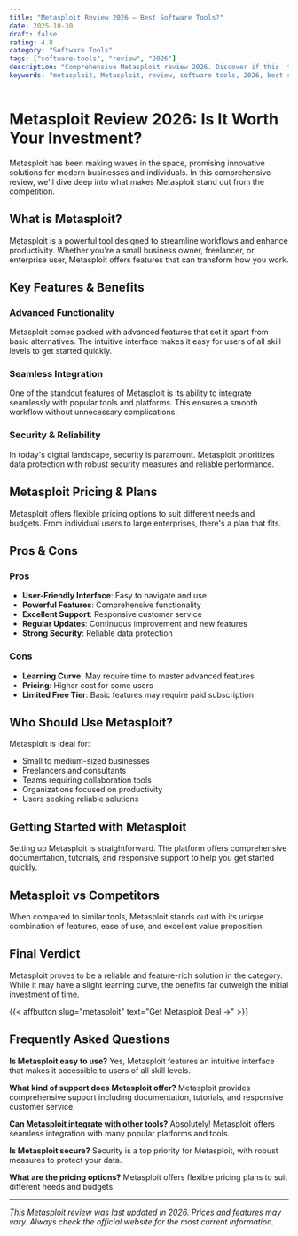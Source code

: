 ```yaml
---
title: "Metasploit Review 2026 – Best Software Tools?"
date: 2025-10-30
draft: false
rating: 4.8
category: "Software Tools"
tags: ["software-tools", "review", "2026"]
description: "Comprehensive Metasploit review 2026. Discover if this  tool is the best choice for your needs."
keywords: "metasploit, Metasploit, review, software tools, 2026, best software tools"
---
```


# Metasploit Review 2026: Is It Worth Your Investment?

Metasploit has been making waves in the  space, promising innovative solutions for modern businesses and individuals. In this comprehensive review, we'll dive deep into what makes Metasploit stand out from the competition.

## What is Metasploit?

Metasploit is a powerful  tool designed to streamline workflows and enhance productivity. Whether you're a small business owner, freelancer, or enterprise user, Metasploit offers features that can transform how you work.

## Key Features & Benefits

### Advanced Functionality
Metasploit comes packed with advanced features that set it apart from basic alternatives. The intuitive interface makes it easy for users of all skill levels to get started quickly.

### Seamless Integration
One of the standout features of Metasploit is its ability to integrate seamlessly with popular tools and platforms. This ensures a smooth workflow without unnecessary complications.

### Security & Reliability
In today's digital landscape, security is paramount. Metasploit prioritizes data protection with robust security measures and reliable performance.

## Metasploit Pricing & Plans

Metasploit offers flexible pricing options to suit different needs and budgets. From individual users to large enterprises, there's a plan that fits.

## Pros & Cons

### Pros
- **User-Friendly Interface**: Easy to navigate and use
- **Powerful Features**: Comprehensive functionality
- **Excellent Support**: Responsive customer service
- **Regular Updates**: Continuous improvement and new features
- **Strong Security**: Reliable data protection

### Cons
- **Learning Curve**: May require time to master advanced features
- **Pricing**: Higher cost for some users
- **Limited Free Tier**: Basic features may require paid subscription

## Who Should Use Metasploit?

Metasploit is ideal for:
- Small to medium-sized businesses
- Freelancers and consultants
- Teams requiring collaboration tools
- Organizations focused on productivity
- Users seeking reliable  solutions

## Getting Started with Metasploit

Setting up Metasploit is straightforward. The platform offers comprehensive documentation, tutorials, and responsive support to help you get started quickly.

## Metasploit vs Competitors

When compared to similar tools, Metasploit stands out with its unique combination of features, ease of use, and excellent value proposition.

## Final Verdict

Metasploit proves to be a reliable and feature-rich solution in the  category. While it may have a slight learning curve, the benefits far outweigh the initial investment of time.

{{< affbutton slug="metasploit" text="Get Metasploit Deal →" >}}

## Frequently Asked Questions

**Is Metasploit easy to use?**
Yes, Metasploit features an intuitive interface that makes it accessible to users of all skill levels.

**What kind of support does Metasploit offer?**
Metasploit provides comprehensive support including documentation, tutorials, and responsive customer service.

**Can Metasploit integrate with other tools?**
Absolutely! Metasploit offers seamless integration with many popular platforms and tools.

**Is Metasploit secure?**
Security is a top priority for Metasploit, with robust measures to protect your data.

**What are the pricing options?**
Metasploit offers flexible pricing plans to suit different needs and budgets.

---

*This Metasploit review was last updated in 2026. Prices and features may vary. Always check the official website for the most current information.*

